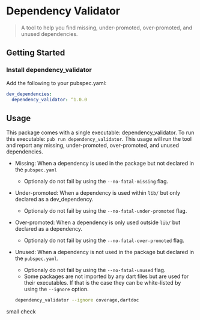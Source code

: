 # Dependency Validator

> A tool to help you find missing, under-promoted, over-promoted, and unused dependencies.

## Getting Started

### Install dependency_validator

Add the following to your pubspec.yaml:

```yaml
dev_dependencies:
  dependency_validator: ^1.0.0
```

## Usage

This package comes with a single executable: dependency_validator. To run this executable: `pub run dependency_validator`. This usage will run the tool and report any missing, under-promoted, over-promoted, and unused dependencies.

- Missing: When a dependency is used in the package but not declared in the `pubspec.yaml`
  - Optionaly do not fail by using the `--no-fatal-missing` flag.
- Under-promoted: When a dependency is used within `lib/` but only declared as a dev_dependency.
  - Optionaly do not fail by using the `--no-fatal-under-promoted` flag.
- Over-promoted: When a dependency is only used outside `lib/` but declared as a dependency.
  - Optionaly do not fail by using the `--no-fatal-over-promoted` flag.
- Unused: When a dependency is not used in the package but declared in the `pubspec.yaml`.
  - Optionaly do not fail by using the `--no-fatal-unused` flag.
  - Some packages are not imported by any dart files but are used for their executables. If that is the case they can be white-listed by using the `--ignore` option.

  ```bash
  dependency_validator --ignore coverage,dartdoc
  ```

small check